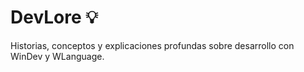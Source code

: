 # DevLore 💡

Historias, conceptos y explicaciones profundas sobre desarrollo con WinDev y WLanguage.
